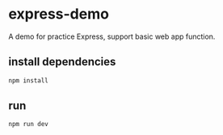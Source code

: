 # express-demo
A demo for practice Express, support basic web app function.

## install dependencies
```bash
npm install
```

## run
```bash
npm run dev
```